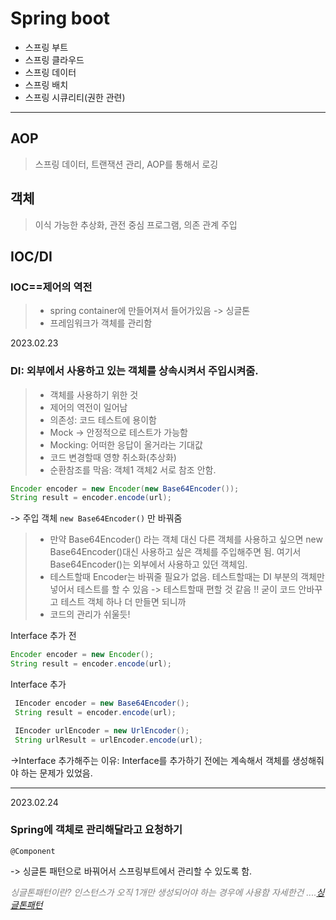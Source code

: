 # Spring boot

- 스프링 부트
- 스프링 클라우드 
- 스프링 데이터
- 스프링 배치 
- 스프링 시큐리티(권한 관련)

-----------

## AOP
 >스프링 데이터, 트랜잭션 관리, AOP를 통해서 로깅

## 객체 
>이식 가능한 추상화, 관전 중심 프로그램, 의존 관계 주입 


## IOC/DI
### IOC==제어의 역전 
>- spring container에 만들어져서 들어가있음 -> 싱글톤 
>- 프레임워크가 객체를 관리함

2023.02.23
### DI: 외부에서 사용하고 있는 객체를 상속시켜서 주입시켜줌. 
>- 객체를 사용하기 위한 것 
>- 제어의 역전이 일어남 
>- 의존성: 코드 테스트에 용이함 
>- Mock -> 안정적으로 테스트가 가능함 
>- Mocking: 어떠한 응답이 올거라는 기대값 
>- 코드 변경할때 영향 취소화(추상화)
>- 순환참조를 막음: 객체1 객체2 서로 참조 안함. 

```JAVA
Encoder encoder = new Encoder(new Base64Encoder());
String result = encoder.encode(url);
```
-> 주입 객체 `new Base64Encoder()` 만 바꿔줌 
> - 만약 Base64Encoder() 라는 객체 대신 다른 객체를 사용하고 싶으면 new Base64Encoder()대신 사용하고 싶은 객체를 주입해주면 됨. 여기서 Base64Encoder()는 외부에서 사용하고 있던 객체임. 
> - 테스트할때 Encoder는 바꿔줄 필요가 없음. 테스트할때는 DI 부분의 객체만 넣어서 테스트를 할 수 있음 -> 테스트할때 편할 것 같음 !! 굳이 코드 안바꾸고 테스트 객체 하나 더 만들면 되니까 
> - 코드의 관리가 쉬울듯! 
>

Interface 추가 전 
```JAVA
Encoder encoder = new Encoder();
String result = encoder.encode(url);
```

Interface 추가 
```JAVA
 IEncoder encoder = new Base64Encoder();
 String result = encoder.encode(url);

 IEncoder urlEncoder = new UrlEncoder();
 String urlResult = urlEncoder.encode(url);

```
->Interface 추가해주는 이유: Interface를 추가하기 전에는 계속해서 객체를 생성해줘야 하는 문제가 있었음. 

------

2023.02.24
### Spring에 객체로 관리해달라고 요청하기 
 ``` 
 @Component 
 ```
-> 싱글톤 패턴으로 바꿔어서 스프링부트에서 관리할 수 있도록 함. 

*<span style="color:gray"> 싱글톤패턴이란? </span>*
*<span style="color:gray"> 인스턴스가 오직 1개만 생성되어야 하는 경우에 사용함 </span>*
*<span style="color:gray"> 자세한건 ....[싱글톤패턴]() </span>*
